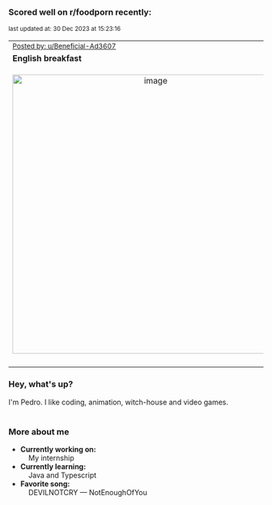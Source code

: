 ### Scored well on r/foodporn recently:

<p align="left"><sub>last updated at: 30 Dec 2023 at 15:23:16</sub></p>

|   |
| --- |
| <sub>[Posted by: u/Beneficial-Ad3607][source]</sub> |
| **English breakfast** | 
|<p align="center"> <img alt="image" src="https://i.redd.it/zciwiv7pn59c1.jpeg" width="550" /> </p>|
|   |

### Hey, what's up?

I'm Pedro. I like coding, animation, witch-house and video games.<br><br>

### More about me
- **Currently working on:**  
&nbsp;&nbsp;&nbsp;&nbsp;My internship
- **Currently learning:**  
&nbsp;&nbsp;&nbsp;&nbsp;Java and Typescript
- **Favorite song:**  
&nbsp;&nbsp;&nbsp;&nbsp;DEVILNOTCRY — NotEnoughOfYou<br><br>

  



  
  
  
[linkedin]: https://linkedin.com/in/pedro-h-r-gomes-8a487b14a/
[gmail]: mailto:pilique11@gmail.com
[source]: https://reddit.com/r/FoodPorn/comments/18tdcle/english_breakfast/
[redditAPI]: https://www.reddit.com/dev/api/